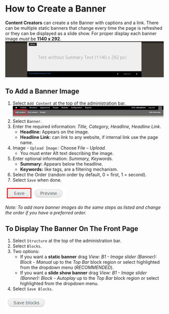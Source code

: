 # How to Create a Banner
**Content Creators** can create a site Banner with captions and a link. There can be multiple static banners that change every time the page is refreshed or they can be displayed as a slide show. For proper display each banner image *must* be **1140 x 292**.
![An Example of a Banner](../images/baex.png)

## To Add a Banner Image
1. Select `Add Content` at the top of the administration bar. ![Add Content Highlighted](../images/ambac.png)
2. Select `Banner`.
3. Enter the required information: *Title, Category, Headline, Headline Link*.
    * **Headline:** Appears on the image.
    * **Headline Link:** can link to any website, if internal link use the page name.
4. Image - `Upload Image:` Choose File – *Upload*.
    * You must enter Alt text describing the image.
5. Enter optional information: *Summary, Keywords*.
    * **Summary:** Appears below the headline.
    * **Keywords:** like tags, are a filtering mechanism.
6. Select the Order (random order by default, 0 = first, 1 = second).
7. Select `Save` when done.

![Image of Save Button](../images/save.png)

*Note: To add more banner images do the same steps as listed and change the order if you have a preferred order.*

## To Display The Banner On The Front Page
1. Select `Structure` at the top of the administration bar.
2. Select `Blocks`.
3. Two options:
    * If you want a **static banner** drag *View: B1 - Image slider (Banner): Block - Manual* up to the *Top Bar* block region or select highlighted from the dropdown menu (*RECOMMENDED*).
    * If you want a **slide show banner** drag *View: B1 - Image slider (Banner): Block - Autoplay* up to the *Top Bar* block region or select highlighted from the dropdown menu.
4. Select `Save Blocks`.

![Image of Saved Blocks button](../images/save_blocks.png)
